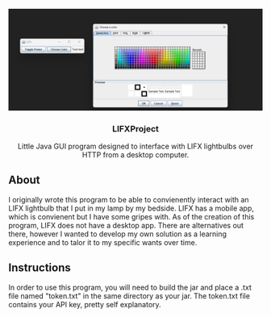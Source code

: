 <br />
<div align="center">
  <a href="https://github.com/othneildrew/Best-README-Template">
    <img src="images/screenshot.png" alt="Logo">
  </a>

  <h3 align="center">LIFXProject</h3>

  <p align="center">
    Little Java GUI program designed to interface with LIFX lightbulbs over HTTP from a desktop computer.
  </p>
</div>

## About

I originally wrote this program to be able to convienently interact with an LIFX lightbulb that I put in my lamp by my bedside. LIFX has a mobile app, which is convienent but I have some gripes with. As of the creation of this program, 
LIFX does not have a desktop app. There are alternatives out there, however I wanted to develop my own solution as a learning experience and to talor it to my specific wants over time.

## Instructions

In order to use this program, you will need to build the jar and place a .txt file named "token.txt" in the same directory as your jar. The token.txt file contains your API key, pretty self explanatory.
